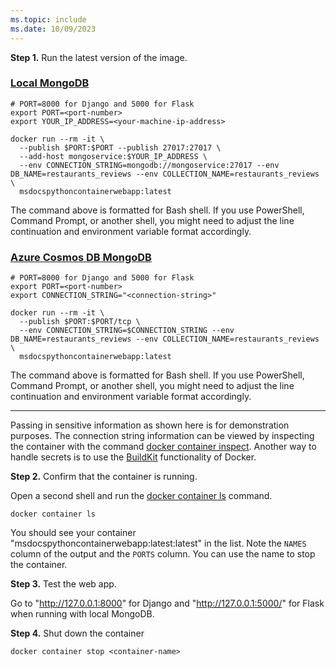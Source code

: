 ```yaml
---
ms.topic: include
ms.date: 10/09/2023
---
```


**Step 1.** Run the latest version of the image.
### [Local MongoDB](#tab/mongodb-local)

```Docker
# PORT=8000 for Django and 5000 for Flask
export PORT=<port-number>
export YOUR_IP_ADDRESS=<your-machine-ip-address>

docker run --rm -it \
  --publish $PORT:$PORT --publish 27017:27017 \
  --add-host mongoservice:$YOUR_IP_ADDRESS \
  --env CONNECTION_STRING=mongodb://mongoservice:27017 --env DB_NAME=restaurants_reviews --env COLLECTION_NAME=restaurants_reviews \
  msdocspythoncontainerwebapp:latest  
```

The command above is formatted for Bash shell. If you use PowerShell, Command Prompt, or another shell, you might need to adjust the line continuation and environment variable format accordingly.

### [Azure Cosmos DB MongoDB](#tab/mongodb-azure)

```Docker
# PORT=8000 for Django and 5000 for Flask
export PORT=<port-number>
export CONNECTION_STRING="<connection-string>"

docker run --rm -it \
  --publish $PORT:$PORT/tcp \
  --env CONNECTION_STRING=$CONNECTION_STRING --env DB_NAME=restaurants_reviews --env COLLECTION_NAME=restaurants_reviews \
  msdocspythoncontainerwebapp:latest  
```

The command above is formatted for Bash shell. If you use PowerShell, Command Prompt, or another shell, you might need to adjust the line continuation and environment variable format accordingly.

---

Passing in sensitive information as shown here is for demonstration purposes. The connection string information can be viewed by inspecting the container with the command [docker container inspect](https://docs.docker.com/engine/reference/commandline/container_inspect/). Another way to handle secrets is to use the [BuildKit](https://docs.docker.com/develop/develop-images/build_enhancements/) functionality of Docker.

**Step 2.** Confirm that the container is running.

Open a second shell and run the [docker container ls](https://docs.docker.com/engine/reference/commandline/container_ls/) command.

```Docker
docker container ls
```

You should see your container "msdocspythoncontainerwebapp:latest:latest" in the list. Note the `NAMES` column of the output and the `PORTS` column. You can use the name to stop the container.

**Step 3.** Test the web app.

Go to "http://127.0.0.1:8000" for Django and "http://127.0.0.1:5000/" for Flask when running with local MongoDB.

**Step 4.** Shut down the container

```Docker
docker container stop <container-name>
```
